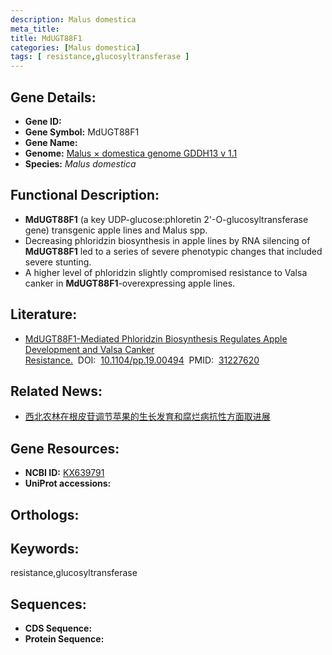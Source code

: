 ```yaml
---
description: Malus domestica
meta_title:
title: MdUGT88F1
categories: [Malus domestica]
tags: [ resistance,glucosyltransferase ]
---
```


## Gene Details:
- **Gene ID:**	[]()
- **Gene Symbol:** MdUGT88F1
- **Gene Name:** 
- **Genome:** [Malus × domestica genome GDDH13 v 1.1]()
- **Species:** *Malus domestica*

## Functional Description:
   - **MdUGT88F1** (a key UDP-glucose:phloretin 2'-O-glucosyltransferase gene) transgenic apple lines and Malus spp.
   - Decreasing phloridzin biosynthesis in apple lines by RNA silencing of **MdUGT88F1** led to a series of severe phenotypic changes that included severe stunting.
   - A higher level of phloridzin slightly compromised resistance to Valsa canker in **MdUGT88F1**-overexpressing apple lines.

## Literature:
   - [MdUGT88F1-Mediated Phloridzin Biosynthesis Regulates Apple Development and Valsa Canker Resistance.]( https://academic.oup.com/plphys/article/180/4/2290/6117758?login=true)&nbsp;&nbsp;DOI:&nbsp;&nbsp;[10.1104/pp.19.00494](https://academic.oup.com/plphys/article/180/4/2290/6117758?login=true)&nbsp;&nbsp;PMID:&nbsp;&nbsp;[31227620](https://pubmed.ncbi.nlm.nih.gov/31227620/)

## Related News:
   - [西北农林在根皮苷调节苹果的生长发育和腐烂病抗性方面取进展](https://mp.weixin.qq.com/s?__biz=MzIyOTY2NDYyNQ==&mid=2247492346&idx=2&sn=2a9bc8b09844551790f06868ceca7b40&chksm=e8bd90e4dfca19f26ddda0ad02d04f739c7cc8db2b751ea147d0323c3ba49f6304dd0b2f405e&scene=27#wechat_redirect)

## Gene Resources:
- **NCBI ID:** [KX639791](https://www.ncbi.nlm.nih.gov/gene/?term=KX639791)
- **UniProt accessions:** [](https://www.uniprot.org/uniprotkb//entry)

## Orthologs:

## Keywords:
resistance,glucosyltransferase

## Sequences:
- **CDS Sequence:**
- **Protein Sequence:**
